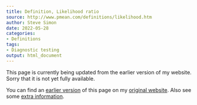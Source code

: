 ```yaml
---
title: Definition, Likelihood ratio
source: http://www.pmean.com/definitions/likelihood.htm
author: Steve Simon
date: 2022-05-28
categories:
- Definitions
tags:
- Diagnostic testing
output: html_document
---
```


This page is currently being updated from the earlier version of my website. Sorry that it is not yet fully available.

<!---More--->


You can find an [earlier version][sim1] of this page on my [original website][sim2]. Also see some [extra information][sim3].

[sim1]: http://www.pmean.com/definitions/likelihood.htm
[sim2]: http://www.pmean.com/original_site.html
[sim3]: http://www.pmean.com/definitions/likelihood_extra.htm
